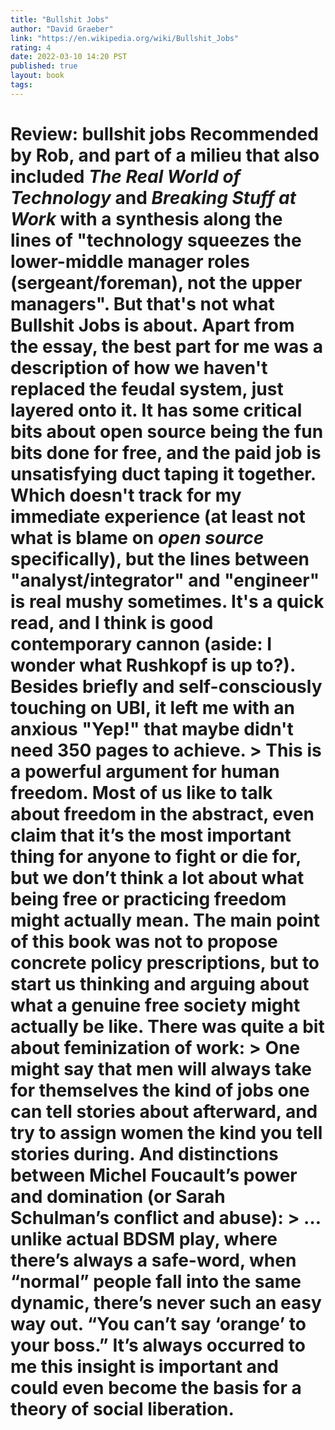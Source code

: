 ```yaml
---
title: "Bullshit Jobs"
author: "David Graeber"
link: "https://en.wikipedia.org/wiki/Bullshit_Jobs"
rating: 4
date: 2022-03-10 14:20 PST
published: true
layout: book
tags:
---
```


# Review: bullshit jobs Recommended by Rob, and part of a milieu that also included _The Real World of Technology_ and _Breaking Stuff at Work_ with a synthesis along the lines of "technology squeezes the lower-middle manager roles (sergeant/foreman), not the upper managers". But that's not what Bullshit Jobs is about.    Apart from the essay, the best part for me was a description of how we haven't replaced the feudal system, just layered onto it.   It has some critical bits about open source being the fun bits done for free, and the paid job is unsatisfying duct taping it together. Which doesn't track for my immediate experience (at least not what is blame on _open source_ specifically), but the lines between "analyst/integrator" and "engineer" is real mushy sometimes.  It's a quick read, and I think is good contemporary cannon (aside: I wonder what Rushkopf is up to?). Besides briefly and self-consciously touching on UBI, it left me with an anxious "Yep!" that maybe didn't need 350 pages to achieve.   > This is a powerful argument for human freedom. Most of us like to talk about freedom in the abstract, even claim that it’s the most important thing for anyone to fight or die for, but we don’t think a lot about what being free or practicing freedom might actually mean. The main point of this book was not to propose concrete policy prescriptions, but to start us thinking and arguing about what a genuine free society might actually be like.    There was quite a bit about feminization of work:  > One might say that men will always take for themselves the kind of jobs one can tell stories about afterward, and try to assign women the kind you tell stories during.    And distinctions between Michel Foucault’s power and domination (or Sarah Schulman’s conflict and abuse):  > …unlike actual BDSM play, where there’s always a safe-word, when “normal” people fall into the same dynamic, there’s never such an easy way out. “You can’t say ‘orange’ to your boss.” It’s always occurred to me this insight is important and could even become the basis for a theory of social liberation.  

<blockquote markdown="1">



</blockquote>
